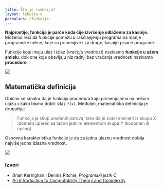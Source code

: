 ```yaml
---
title: Šta je funkcija?
layout: lekcija-c
permalink: /funkcije
---
```


**Najprostije, funkcija je parče koda čije izvršenje odlažemo za kasnije.** Možemo reći da funkcije pomažu u raščlanjenju programa na manje programske celine, koje su primenjive i za druge, kasnije pisane programe.

Funkcije koje imaju ulaz i izlaz (*vraćaju vrednost*) nazivamo **funkcije u užem smislu**, dok one koje obavljaju niz radnji bez vraćanja vrednosti nazivamo **procedure**.

![](/images/koncepti/funkcija.png)

## Matematička definicija

Obično se smatra da je funkcija procedura koju primenjujemo na nekom ulazu `x` kako bismo dobili izlaz `f(x)`. Međutim, matematička definicija je drugačija:

> Funkcija je skup uređenih parova, tako da je svaki element iz skupa X (domen) uparen sa tačno jednim elementom skupa Y (kodomen ili opseg)

Osnovna karakteristika funkcije je da za jednu ulaznu vrednost dobija najviše jedna izlazna vrednost.

![](https://upload.wikimedia.org/wikipedia/commons/thumb/d/df/Function_color_example_3.svg/447px-Function_color_example_3.svg.png)

### Izvori

- Brian Kernighan i Dennis Ritchie, *Programski jezik C*
- [An Introduction to Computability Theory and Complexity](https://www.toptal.com/algorithms/computability-theory-complexity)
